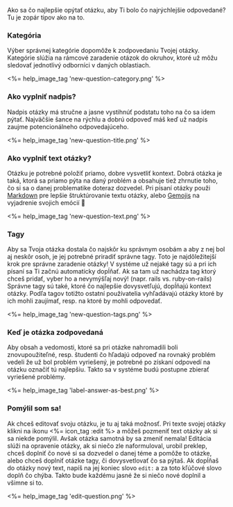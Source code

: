 Ako sa čo najlepšie opýtať otázku, aby Ti bolo čo najrýchlejšie odpovedané? Tu je zopár tipov ako na to.

### Kategória

Výber správnej kategórie dopomôže k zodpovedaniu Tvojej otázky. Kategórie slúžia na rámcové zaradenie otázok do okruhov, ktoré už môžu sledovať jednotlivý odborníci v daných oblastiach.

<%= help_image_tag 'new-question-category.png' %>

### Ako vyplniť nadpis?

Nadpis otázky má stručne a jasne vystihnúť podstatu toho na čo sa idem pýtať. Najväčšie šance na rýchlu a dobrú odpoveď máš keď už nadpis zaujme potencionálneho odpovedajúceho.

<%= help_image_tag 'new-question-title.png' %>

### Ako vyplniť text otázky?

Otázku je potrebné položiť priamo, dobre vysvetliť kontext. Dobrá otázka je taká, ktorá sa priamo pýta na daný problém a obsahuje tiež zhrnutie toho, čo si sa o danej problematike doteraz dozvedel. Pri písaní otázky použi [Markdown](<%= help_path anchor: :markdown %>) pre lepšie štruktúrovanie textu otázky, alebo [Gemojis](<%= help_path anchor: :markdown %>) na vyjadrenie svojich emócií :dancer:

<%= help_image_tag 'new-question-text.png' %>

### Tagy

Aby sa Tvoja otázka dostala čo najskôr ku správnym osobám a aby z nej bol aj neskôr osoh, je jej potrebné priradiť správne tagy. Toto je najdôležitejší krok pre správne zaradenie otázky! V systéme už nejaké tagy sú a pri ich písaní sa Ti začnú automaticky dopĺňať. Ak sa tam už nachádza tag ktorý chceš pridať, vyber ho a nevymýšľaj nový! (napr. rails vs. ruby-on-rails)
Správne tagy sú také, ktoré čo najlepšie dovysvetľujú, dopĺňajú kontext otázky. Podľa tagov totižto ostatní používatelia vyhľadávajú otázky ktoré by ich mohli zaujímať, resp. na ktoré by mohli odpovedať.

<%= help_image_tag 'new-question-tags.png' %>

### Keď je otázka zodpovedaná

Aby obsah a vedomosti, ktoré sa pri otázke nahromadili boli znovupoužiteľné, resp. študenti čo hľadajú odpoveď na rovnaký problém vedeli že už bol problém vyriešený, je potrebné po získaní odpovedí na otázku označiť tú najlepšiu. Takto sa v systéme budú postupne zbierať vyriešené problémy.

<%= help_image_tag 'label-answer-as-best.png' %>

### Pomýlil som sa!

Ak chceš editovať svoju otázku, je tu aj taká možnosť. Pri texte svojej otázky klikni na ikonu <%= icon_tag :edit %> a môžeš pozmeniť text otázky ak si sa niekde pomýlil. Avšak otázka samotná by sa zmeniť nemala! Editácia slúži na opravenie otázky, ak si niečo zle naformuloval, urobil preklep, chceš doplniť čo nové si sa dozvedel o danej téme a pomôže to otázke, alebo chceš doplniť otázke tagy, či dovysvetlovať čo sa pýtaš.
Ak dopĺňaš do otázky nový text, napíš na jej koniec slovo `edit:` a za toto kľúčové slovo doplň čo chýba. Takto bude každému jasné že si niečo nové doplnil a všimne si to.

<%= help_image_tag 'edit-question.png' %>

